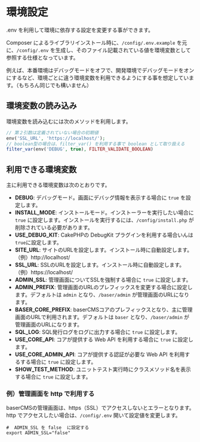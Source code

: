 # 環境設定

.env を利用して環境に依存する設定を変更する事ができます。   

Composer によるライブラリインストール時に、`/config/.env.example` を元に、`/config/.env` を生成し、そのファイル記載されている値を環境変数として参照する仕様となっています。

例えば、本番環境はデバッグモードをオフで、開発環境でデバッグモードをオンにするなど、環境ごとに違う環境変数を利用できるようにする事を想定しています。（もちろん同じでも構いません）

## 環境変数の読み込み
環境変数を読み込むには次のメソッドを利用します。

```php
// 第２引数は定義されていない場合の初期値
env('SSL_URL', 'https://localhost/');
// boolean型の場合は、filter_var() を利用する事で boolean として取り扱える
filter_var(env('DEBUG', true), FILTER_VALIDATE_BOOLEAN)
```

## 利用できる環境変数
主に利用できる環境変数は次のとおりです。

- **DEBUG**: デバッグモード。画面にデバッグ情報を表示する場合に `true` を設定します。
- **INSTALL_MODE**: インストールモード。インストーラーを実行したい場合に `true` に設定します。インストールを実行するには、`/config/install.php` が削除されている必要があります。 
- **USE_DEBUG_KIT**: CakePHPの DebugKit プラグインを利用する場合いんは `true`に設定します。
- **SITE_URL**: サイトのURLを設定します。インストール時に自動設定します。  
  （例）http://localhost/
- **SSL_URL**: SSLのURLを設定します。インストール時に自動設定します。  
  （例）https://localhost/
- **ADMIN_SSL**: 管理画面についてSSLを強制する場合に `true` に設定します。
- **ADMIN_PREFIX**: 管理画面のURLのプレフィックスを変更する場合に設定します。デフォルトは `admin` となり、`/baser/admin` が管理画面のURLになります。
- **BASER_CORE_PREFIX**: baserCMSコアのプレフィックスとなり、主に管理画面のURLで利用されます。デフォルトは `baser` となり、`/baser/admin` が管理画面のURLになります。
- **SQL_LOG**: SQL発行ログをログに出力する場合に `true` に設定します。
- **USE_CORE_API**: コアが提供する Web API を利用する場合に `true` に設定します。
- **USE_CORE_ADMIN_API**: コアが提供する認証が必要な Web API を利用するする場合に `true` に設定します。
- **SHOW_TEST_METHOD**: ユニットテスト実行時にクラスメソッド名を表示する場合に `true` に設定します。



### 例）管理画面を http で利用する
baserCMSの管理画面は、https（SSL）でアクセスしないとエラーとなります。  
http でアクセスしたい場合は、`/config/.env` 開いて設定値を変更します。

```shell
#  ADMIN_SSL を false  に設定する
export ADMIN_SSL="false"
```

　

